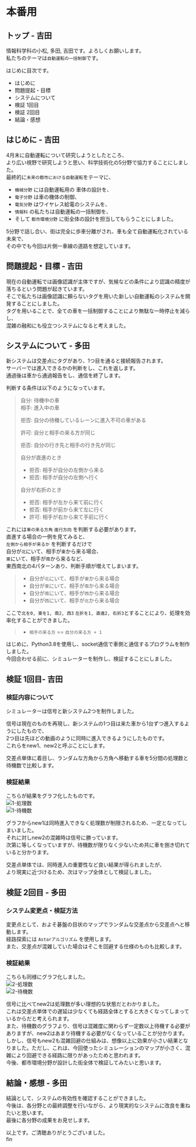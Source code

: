 # 本番用

## トップ - 吉田
情報科学科の小松, 多田, 吉田です。よろしくお願いします。  
私たちのテーマは`自動運転の一括制御`です。

はじめに目次です。  
- はじめに
- 問題提起・目標
- システムについて
- 検証 1回目
- 検証 2回目
- 結論・感想


## はじめに - 吉田
4月末に自動運転について研究しようとしたところ、  
より広い視野で研究しようと思い、科学技術化の5分野で協力することにしました。  
最終的に`未来の都市における自動運転`をテーマに、  
- `機械分野` には自動運転用の 車体の設計を、
- `電子分野` は車の機体の制御、
- `電気分野` はワイヤレス給電のシステムを、
- `情報科` の私たちは自動運転の一括制御を、
- そして `都市環境分野` に街全体の設計を担当してもらうことにしました。  

5分野で話し合い、街は完全に歩車分離がされ、車も全て自動運転化されている未来で、  
その中でも今回は片側一車線の道路を想定しています。  


## 問題提起・目標 - 吉田
現在の自動運転では画像認識が主体ですが、気候などの条件により認識の精度が落ちるという問題が起きています。  
そこで私たちは画像認識に頼らないタグを用いた新しい自動運転のシステムを開発することにしました。  
タグを用いることで、全ての車を一括制御することにより無駄な一時停止を減らし、  
混雑の融和にも役立つシステムになると考えました。


## システムについて - 多田
新システムは交差点にタグがあり、1つ目を通ると接続報告されます。  
サーバーでは進入できるかの判断をし、これを返します。  
通過後は車から通過報告をし、通信を終了します。  

判断する条件は以下のようになっています。  
> 自分: 待機中の車  
> 相手: 進入中の車  
> 
> 拒否: 自分の待機しているレーンに進入不可の車がある  
> 
> 許可: 自分と相手の来る方が同じ  
> 
> 拒否: 自分の行き先と相手の行き先が同じ  
>  
> 自分が直進のとき
> - 拒否: 相手が自分の左側から来る  
> - 拒否: 相手が自分の左側へ行く  
> 
> 自分が右折のとき
> - 拒否: 相手が左から来て前に行く
> - 拒否: 相手が前から来て左に行く
> - 許可: 相手が右から来て手前に行く

これには`車の来る方角`  `進行方向` を判断する必要があります。  
直進する場合の一例を見てみると、  
`左側から相手が来るか` を判断するだけで  
自分が`北`にいて、相手が`東`から来る場合、  
`東`にいて、相手が`南`から来るなど、  
東西南北の4パターンあり、判断手順が増えてしまいます。  

> - 自分が`北`にいて、相手が`東`から来る場合
> - 自分が`東`にいて、相手が`南`から来る場合
> - 自分が`南`にいて、相手が`西`から来る場合
> - 自分が`西`にいて、相手が`北`から来る場合

ここで`北を0, 東を1, 南2, 西3` `左折を1, 直進2, 右折3`とすることにより、処理を効率化することができました。  
> - `相手の来る方` == `自分の来る方 + 1`  

はじめに、Python3.8を使用し、socket通信で車側と通信するプログラムを制作しました。  
今回合わせる前に、シミュレーターを制作し、検証することにしました。  


## 検証 1回目- 吉田
### 検証内容について
シミュレーターは信号と新システム2つを制作しました。  

信号は現在のものを再現し、新システムの1つ目は来た車から1台ずつ進入するようにしたもので、  
2つ目は先ほどの動画のように同時に進入できるようにしたものです。  
これらをnew1、new2と呼ぶことにします。  

交差点単体に着目し、ランダムな方角から方角へ移動する車を5分間の処理数と待機数で比較します。  


### 検証結果
こちらが結果をグラフ化したものです。  
![1-処理数](https://docs.google.com/spreadsheets/d/e/2PACX-1vSDcloY71481hB0FpkomezlnNjGZpPEFegFVnGm2JX5h_pkD8_AO-UcSNwicodauZi7aXvQntKbFgBz/pubchart?oid=1751094130&format=image)  
![1-待機数](https://docs.google.com/spreadsheets/d/e/2PACX-1vSDcloY71481hB0FpkomezlnNjGZpPEFegFVnGm2JX5h_pkD8_AO-UcSNwicodauZi7aXvQntKbFgBz/pubchart?oid=1814756461&format=image)  

グラフからnew1は同時進入できなく処理数が制限されるため、一定となってしまいました。  
それに対しnew2の混雑時は信号に勝っています。  
次第に等しくなっていますが、待機数が限りなく少ないため共に車を捌き切れていると分かります。  

交差点単体では、同時進入の重要性など良い結果が得られましたが、  
より現実に近づけるため、次はマップ全体として検証しました。  


## 検証 2回目 - 多田
### システム変更点・検証方法
変更点として、およそ碁盤の目状のマップでランダムな交差点から交差点へと移動します。  
経路探索には `Astarアルゴリズム` を使用します。  
また、交差点が混雑していた場合はそこを回避する仕様のものも比較します。  


### 検証結果
こちらも同様にグラフ化しました。  
![2-処理数](https://docs.google.com/spreadsheets/d/e/2PACX-1vSDcloY71481hB0FpkomezlnNjGZpPEFegFVnGm2JX5h_pkD8_AO-UcSNwicodauZi7aXvQntKbFgBz/pubchart?oid=522272234&format=image)  
![2-待機数](https://docs.google.com/spreadsheets/d/e/2PACX-1vSDcloY71481hB0FpkomezlnNjGZpPEFegFVnGm2JX5h_pkD8_AO-UcSNwicodauZi7aXvQntKbFgBz/pubchart?oid=1762092698&format=image)  

信号に比べてnew2は処理数が多い理想的な状態だとわかりました。  
これは交差点単体での遅延は少なくても経路全体とすると大きくなってしまっているからだと考えられます。  
また、待機数のグラフより、信号は混雑度に関わらず一定数以上待機する必要がありますが、new2はあまり待機する必要がなくなっていることが分かります。  
しかし、信号もnew2も混雑回避の仕組みは、想像以上に効果が小さい結果となりました。ただし、これは、今回使ったシミュレーションのマップが小さく、混雑により回避できる経路に限りがあったためと思われます。  
今後、都市環境分野が設計した街全体で検証してみたいと思います。  


## 結論・感想 - 多田
結論として、システムの有効性を確認することができました。  
今後は、各分野との最終調整を行いながら、より現実的なシステムに改良を重ねたいと思います。  
最後に各分野の成果をお見せします。  

以上です。ご清聴ありがとうございました。  
fin
